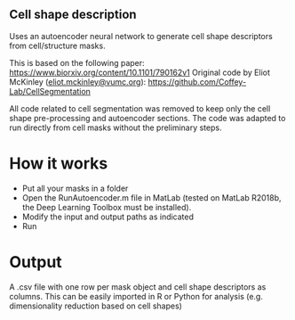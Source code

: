 ## Cell shape description

Uses an autoencoder neural network to generate cell shape descriptors from cell/structure masks.

This is based on the following paper: https://www.biorxiv.org/content/10.1101/790162v1
Original code by Eliot McKinley (eliot.mckinley@vumc.org): https://github.com/Coffey-Lab/CellSegmentation

All code related to cell segmentation was removed to keep only the cell shape pre-processing and autoencoder sections.
The code was adapted to run directly from cell masks without the preliminary steps.

# How it works
- Put all your masks in a folder
- Open the RunAutoencoder.m file in MatLab (tested on MatLab R2018b, the Deep Learning Toolbox must be installed).
- Modify the input and output paths as indicated
- Run

# Output
A .csv file with one row per mask object and cell shape descriptors as columns.
This can be easily imported in R or Python for analysis (e.g. dimensionality reduction based on cell shapes)
